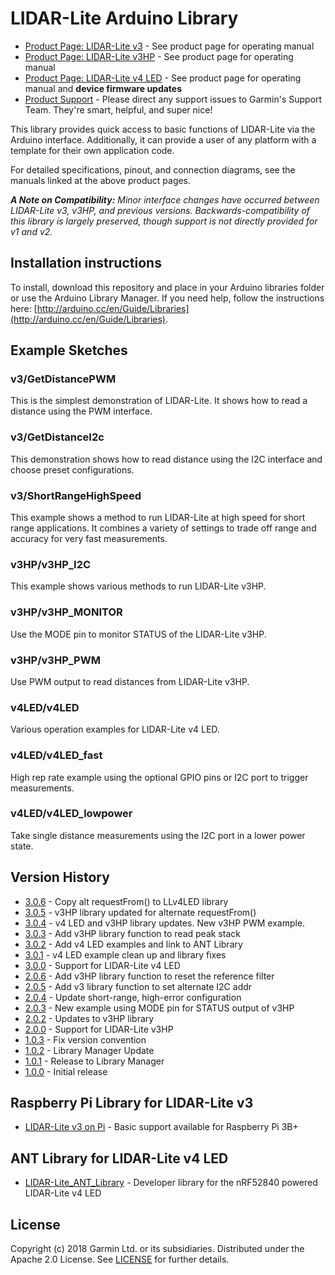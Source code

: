 # LIDAR-Lite Arduino Library

* [Product Page: LIDAR-Lite v3](https://buy.garmin.com/en-US/US/p/557294) - See product page for operating manual
* [Product Page: LIDAR-Lite v3HP](https://buy.garmin.com/en-US/US/p/578152) - See product page for operating manual
* [Product Page: LIDAR-Lite v4 LED](https://buy.garmin.com/en-US/US/p/610275) - See product page for operating manual and **device firmware updates**
* [Product Support](https://support.garmin.com) - Please direct any support issues to Garmin's Support Team. They're smart, helpful, and super nice!

This library provides quick access to basic functions of LIDAR-Lite
via the Arduino interface. Additionally, it can provide a user of any
platform with a template for their own application code.

For detailed specifications, pinout, and connection diagrams, see the manuals linked at the above product pages.

***A Note on Compatibility:*** *Minor interface changes have occurred between LIDAR-Lite v3, v3HP, and previous versions. Backwards-compatibility of this library is largely preserved, though support is not directly provided for v1 and v2.*

## Installation instructions
To install, download this repository and place in your Arduino libraries folder or use the Arduino Library Manager. If you need help, follow the instructions here: [http://arduino.cc/en/Guide/Libraries](http://arduino.cc/en/Guide/Libraries).

## Example Sketches
### v3/GetDistancePWM
This is the simplest demonstration of LIDAR-Lite. It shows how to read a distance using the PWM interface.

### v3/GetDistanceI2c
This demonstration shows how to read distance using the I2C interface and choose preset configurations.

### v3/ShortRangeHighSpeed
This example shows a method to run LIDAR-Lite at high speed for short range applications. It combines a variety of settings to trade off range and accuracy for very fast measurements.

### v3HP/v3HP_I2C
This example shows various methods to run LIDAR-Lite v3HP.

### v3HP/v3HP_MONITOR
Use the MODE pin to monitor STATUS of the LIDAR-Lite v3HP.

### v3HP/v3HP_PWM
Use PWM output to read distances from LIDAR-Lite v3HP.

### v4LED/v4LED
Various operation examples for LIDAR-Lite v4 LED.

### v4LED/v4LED_fast
High rep rate example using the optional GPIO pins or I2C port to trigger measurements.

### v4LED/v4LED_lowpower
Take single distance measurements using the I2C port in a lower power state.

## Version History
* [3.0.6](https://github.com/garmin/LIDARLite_Arduino_Library/tree/3.0.6) - Copy alt requestFrom() to LLv4LED library
* [3.0.5](https://github.com/garmin/LIDARLite_Arduino_Library/tree/3.0.5) - v3HP library updated for alternate requestFrom()
* [3.0.4](https://github.com/garmin/LIDARLite_Arduino_Library/tree/3.0.4) - v4 LED and v3HP library updates. New v3HP PWM example.
* [3.0.3](https://github.com/garmin/LIDARLite_Arduino_Library/tree/3.0.3) - Add v3HP library function to read peak stack
* [3.0.2](https://github.com/garmin/LIDARLite_Arduino_Library/tree/3.0.2) - Add v4 LED examples and link to ANT Library
* [3.0.1](https://github.com/garmin/LIDARLite_Arduino_Library/tree/3.0.1) - v4 LED example clean up and library fixes
* [3.0.0](https://github.com/garmin/LIDARLite_Arduino_Library/tree/3.0.0) - Support for LIDAR-Lite v4 LED
* [2.0.6](https://github.com/garmin/LIDARLite_Arduino_Library/tree/2.0.6) - Add v3HP library function to reset the reference filter
* [2.0.5](https://github.com/garmin/LIDARLite_Arduino_Library/tree/2.0.5) - Add v3 library function to set alternate I2C addr
* [2.0.4](https://github.com/garmin/LIDARLite_Arduino_Library/tree/2.0.4) - Update short-range, high-error configuration
* [2.0.3](https://github.com/garmin/LIDARLite_Arduino_Library/tree/2.0.3) - New example using MODE pin for STATUS output of v3HP
* [2.0.2](https://github.com/garmin/LIDARLite_Arduino_Library/tree/2.0.2) - Updates to v3HP library
* [2.0.0](https://github.com/garmin/LIDARLite_Arduino_Library/tree/2.0.0) - Support for LIDAR-Lite v3HP
* [1.0.3](https://github.com/garmin/LIDARLite_Arduino_Library/tree/1.0.3) - Fix version convention
* [1.0.2](https://github.com/garmin/LIDARLite_Arduino_Library/tree/v1.0.2) - Library Manager Update
* [1.0.1](https://github.com/garmin/LIDARLite_Arduino_Library/tree/v1.0.1) - Release to Library Manager
* [1.0.0](https://github.com/garmin/LIDARLite_Arduino_Library/tree/1.0.0) - Initial release

## Raspberry Pi Library for LIDAR-Lite v3
* [LIDAR-Lite v3 on Pi](https://github.com/garmin/LIDARLite_RaspberryPi_Library/) - Basic support available for Raspberry Pi 3B+

## ANT Library for LIDAR-Lite v4 LED
* [LIDAR-Lite_ANT_Library](https://github.com/garmin/LIDARLite_ANT_Library/) - Developer library for the nRF52840 powered LIDAR-Lite v4 LED

## License
Copyright (c) 2018 Garmin Ltd. or its subsidiaries. Distributed under the Apache 2.0 License.
See [LICENSE](LICENSE) for further details.
